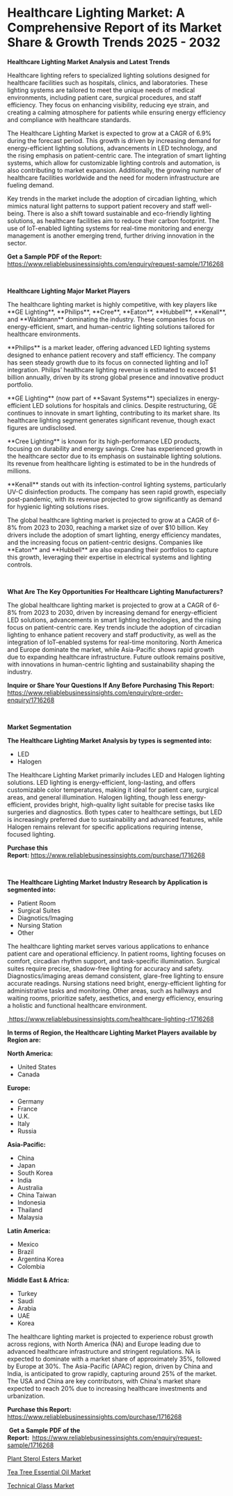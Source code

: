 <p><h1>Healthcare Lighting Market: A Comprehensive Report of its Market Share & Growth Trends 2025 - 2032</h1></p><p><strong>Healthcare Lighting Market Analysis and Latest Trends</strong></p>
<p><p>Healthcare lighting refers to specialized lighting solutions designed for healthcare facilities such as hospitals, clinics, and laboratories. These lighting systems are tailored to meet the unique needs of medical environments, including patient care, surgical procedures, and staff efficiency. They focus on enhancing visibility, reducing eye strain, and creating a calming atmosphere for patients while ensuring energy efficiency and compliance with healthcare standards.</p><p>The Healthcare Lighting Market is expected to grow at a CAGR of 6.9% during the forecast period. This growth is driven by increasing demand for energy-efficient lighting solutions, advancements in LED technology, and the rising emphasis on patient-centric care. The integration of smart lighting systems, which allow for customizable lighting controls and automation, is also contributing to market expansion. Additionally, the growing number of healthcare facilities worldwide and the need for modern infrastructure are fueling demand.</p><p>Key trends in the market include the adoption of circadian lighting, which mimics natural light patterns to support patient recovery and staff well-being. There is also a shift toward sustainable and eco-friendly lighting solutions, as healthcare facilities aim to reduce their carbon footprint. The use of IoT-enabled lighting systems for real-time monitoring and energy management is another emerging trend, further driving innovation in the sector.</p></p>
<p><strong>Get a Sample PDF of the Report:&nbsp;</strong> <a href="https://www.reliablebusinessinsights.com/enquiry/request-sample/1716268?utm_campaign=1106&utm_medium=2&utm_source=Github&utm_content=ia&utm_term=25012025&utm_id=healthcare-lighting">https://www.reliablebusinessinsights.com/enquiry/request-sample/1716268</a></p>
<p>&nbsp;</p>
<p><strong>Healthcare Lighting Major Market Players</strong></p>
<p><p>The healthcare lighting market is highly competitive, with key players like **GE Lighting**, **Philips**, **Cree**, **Eaton**, **Hubbell**, **Kenall**, and **Waldmann** dominating the industry. These companies focus on energy-efficient, smart, and human-centric lighting solutions tailored for healthcare environments.</p><p>**Philips** is a market leader, offering advanced LED lighting systems designed to enhance patient recovery and staff efficiency. The company has seen steady growth due to its focus on connected lighting and IoT integration. Philips’ healthcare lighting revenue is estimated to exceed $1 billion annually, driven by its strong global presence and innovative product portfolio.</p><p>**GE Lighting** (now part of **Savant Systems**) specializes in energy-efficient LED solutions for hospitals and clinics. Despite restructuring, GE continues to innovate in smart lighting, contributing to its market share. Its healthcare lighting segment generates significant revenue, though exact figures are undisclosed.</p><p>**Cree Lighting** is known for its high-performance LED products, focusing on durability and energy savings. Cree has experienced growth in the healthcare sector due to its emphasis on sustainable lighting solutions. Its revenue from healthcare lighting is estimated to be in the hundreds of millions.</p><p>**Kenall** stands out with its infection-control lighting systems, particularly UV-C disinfection products. The company has seen rapid growth, especially post-pandemic, with its revenue projected to grow significantly as demand for hygienic lighting solutions rises.</p><p>The global healthcare lighting market is projected to grow at a CAGR of 6-8% from 2023 to 2030, reaching a market size of over $10 billion. Key drivers include the adoption of smart lighting, energy efficiency mandates, and the increasing focus on patient-centric designs. Companies like **Eaton** and **Hubbell** are also expanding their portfolios to capture this growth, leveraging their expertise in electrical systems and lighting controls.</p></p>
<p>&nbsp;</p>
<p><strong>What Are The Key Opportunities For Healthcare Lighting Manufacturers?</strong></p>
<p><p>The global healthcare lighting market is projected to grow at a CAGR of 6-8% from 2023 to 2030, driven by increasing demand for energy-efficient LED solutions, advancements in smart lighting technologies, and the rising focus on patient-centric care. Key trends include the adoption of circadian lighting to enhance patient recovery and staff productivity, as well as the integration of IoT-enabled systems for real-time monitoring. North America and Europe dominate the market, while Asia-Pacific shows rapid growth due to expanding healthcare infrastructure. Future outlook remains positive, with innovations in human-centric lighting and sustainability shaping the industry.</p></p>
<p><strong>Inquire or Share Your Questions If Any Before Purchasing This Report:</strong> <a href="https://www.reliablebusinessinsights.com/enquiry/pre-order-enquiry/1716268?utm_campaign=1106&utm_medium=2&utm_source=Github&utm_content=ia&utm_term=25012025&utm_id=healthcare-lighting">https://www.reliablebusinessinsights.com/enquiry/pre-order-enquiry/1716268</a></p>
<p>&nbsp;</p>
<p><strong>Market Segmentation</strong></p>
<p><strong>The Healthcare Lighting Market Analysis by types is segmented into:</strong></p>
<p><ul><li>LED</li><li>Halogen</li></ul></p>
<p><p>The Healthcare Lighting Market primarily includes LED and Halogen lighting solutions. LED lighting is energy-efficient, long-lasting, and offers customizable color temperatures, making it ideal for patient care, surgical areas, and general illumination. Halogen lighting, though less energy-efficient, provides bright, high-quality light suitable for precise tasks like surgeries and diagnostics. Both types cater to healthcare settings, but LED is increasingly preferred due to sustainability and advanced features, while Halogen remains relevant for specific applications requiring intense, focused lighting.</p></p>
<p><strong>Purchase this Report:&nbsp;</strong><a href="https://www.reliablebusinessinsights.com/purchase/1716268?utm_campaign=1106&utm_medium=2&utm_source=Github&utm_content=ia&utm_term=25012025&utm_id=healthcare-lighting">https://www.reliablebusinessinsights.com/purchase/1716268</a></p>
<p>&nbsp;</p>
<p><strong>The Healthcare Lighting Market Industry Research by Application is segmented into:</strong></p>
<p><ul><li>Patient Room</li><li>Surgical Suites</li><li>Diagnotics/Imaging</li><li>Nursing Station</li><li>Other</li></ul></p>
<p><p>The healthcare lighting market serves various applications to enhance patient care and operational efficiency. In patient rooms, lighting focuses on comfort, circadian rhythm support, and task-specific illumination. Surgical suites require precise, shadow-free lighting for accuracy and safety. Diagnostics/imaging areas demand consistent, glare-free lighting to ensure accurate readings. Nursing stations need bright, energy-efficient lighting for administrative tasks and monitoring. Other areas, such as hallways and waiting rooms, prioritize safety, aesthetics, and energy efficiency, ensuring a holistic and functional healthcare environment.</p></p>
<p><a href="https://www.reliablebusinessinsights.com/healthcare-lighting-r1716268?utm_campaign=1106&utm_medium=2&utm_source=Github&utm_content=ia&utm_term=25012025&utm_id=healthcare-lighting">&nbsp;https://www.reliablebusinessinsights.com/healthcare-lighting-r1716268</a></p>
<p><strong>In terms of Region, the Healthcare Lighting Market Players available by Region are:</strong></p>
<p>
    <p> <strong> North America: </strong>
        <ul>
            <li>United States</li>
            <li>Canada</li>
        </ul>
        </p> 
    <p> <strong> Europe: </strong>
        <ul>
            <li>Germany</li>
            <li>France</li>
            <li>U.K.</li>
            <li>Italy</li>
            <li>Russia</li>
        </ul>
        </p> 
    <p> <strong> Asia-Pacific: </strong>
        <ul>
            <li>China</li>
            <li>Japan</li>
            <li>South Korea</li>
            <li>India</li>
            <li>Australia</li>
            <li>China Taiwan</li>
            <li>Indonesia</li>
            <li>Thailand</li>
            <li>Malaysia</li>
        </ul>
        </p> 
    <p> <strong> Latin America: </strong>
        <ul>
            <li>Mexico</li>
            <li>Brazil</li>
            <li>Argentina Korea</li>
            <li>Colombia</li>
        </ul>
        </p> 
    <p> <strong> Middle East & Africa: </strong>
        <ul>
            <li>Turkey</li>
            <li>Saudi</li>
            <li>Arabia</li>
            <li>UAE</li>
            <li>Korea</li>
        </ul>
    </p>
    </p>
<p><p>The healthcare lighting market is projected to experience robust growth across regions, with North America (NA) and Europe leading due to advanced healthcare infrastructure and stringent regulations. NA is expected to dominate with a market share of approximately 35%, followed by Europe at 30%. The Asia-Pacific (APAC) region, driven by China and India, is anticipated to grow rapidly, capturing around 25% of the market. The USA and China are key contributors, with China's market share expected to reach 20% due to increasing healthcare investments and urbanization.</p></p>
<p><strong>Purchase this Report: </strong><a href="https://www.reliablebusinessinsights.com/purchase/1716268?utm_campaign=1106&utm_medium=2&utm_source=Github&utm_content=ia&utm_term=25012025&utm_id=healthcare-lighting">https://www.reliablebusinessinsights.com/purchase/1716268</a></p>
<p>&nbsp;<strong>Get a Sample PDF of the Report:&nbsp;&nbsp;</strong><a href="https://www.reliablebusinessinsights.com/enquiry/request-sample/1716268?utm_campaign=1106&utm_medium=2&utm_source=Github&utm_content=ia&utm_term=25012025&utm_id=healthcare-lighting">https://www.reliablebusinessinsights.com/enquiry/request-sample/1716268</a></p>
<p><strong></strong></p>
<p><p><a href="https://github.com/dbichayison/Market-Research-Report-List-1/blob/main/plant-sterol-esters-market.md?utm_campaign=1106&utm_medium=2&utm_source=Github&utm_content=ia&utm_term=25012025&utm_id=healthcare-lighting">Plant Sterol Esters Market</a></p><p><a href="https://github.com/pinzinyaah/Market-Research-Report-List-1/blob/main/tea-tree-essential-oil-market.md?utm_campaign=1106&utm_medium=2&utm_source=Github&utm_content=ia&utm_term=25012025&utm_id=healthcare-lighting">Tea Tree Essential Oil Market</a></p><p><a href="https://github.com/tumacaakesha78/Market-Research-Report-List-1/blob/main/technical-glass-market.md?utm_campaign=1106&utm_medium=2&utm_source=Github&utm_content=ia&utm_term=25012025&utm_id=healthcare-lighting">Technical Glass Market</a></p></p>